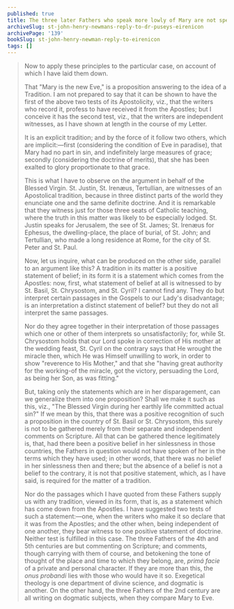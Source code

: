```yaml
---
published: true
title: The three later Fathers who speak more lowly of Mary are not speaking dogmatically
archiveSlug: st-john-henry-newmans-reply-to-dr-puseys-eirenicon
archivePage: '139'
bookSlug: st-john-henry-newman-reply-to-eirenicon
tags: []
---
```


> Now to apply these principles to the particular case, on account of which I have laid them down.
>
> That "Mary is the new Eve," is a proposition answering to the idea of a Tradition. I am not prepared to say that it can be shown to have the first of the above two tests of its Apostolicity, viz., that the writers who record it, profess to have received it from the Apostles; but I conceive it has the second test, viz., that the writers are independent witnesses, as I have shown at length in the course of my Letter.
>
> It is an explicit tradition; and by the force of it follow two others, which are implicit:—first (considering the condition of Eve in paradise), that Mary had no part in sin, and indefinitely large measures of grace; secondly (considering the doctrine of merits), that she has been exalted to glory proportionate to that grace.
>
> This is what I have to observe on the argument in behalf of the Blessed Virgin. St. Justin, St. Irenæus, Tertullian, are witnesses of an Apostolical tradition, because in three distinct parts of the world they enunciate one and the same definite doctrine. And it is remarkable that they witness just for those three seats of Catholic teaching, where the truth in this matter was likely to be especially lodged. St. Justin speaks for Jerusalem, the see of St. James; St. Irenæus for Ephesus, the dwelling-place, the place of burial, of St. John; and Tertullian, who made a long residence at Rome, for the city of St. Peter and St. Paul.
>
> Now, let us inquire, what can be produced on the other side, parallel to an argument like this? A tradition in its matter is a positive statement of belief; in its form it is a statement which comes from the Apostles: now, first, what statement of belief at all is witnessed to by St. Basil, St. Chrysostom, and St. Cyril? I cannot find any. They do but interpret certain passages in the Gospels to our Lady's disadvantage; is an interpretation a distinct statement of belief? but they do not all interpret the same passages.
>
> Nor do they agree together in their interpretation of those passages which one or other of them interprets so unsatisfactorily; for, while St. Chrysostom holds that our Lord spoke in correction of His mother at the wedding feast, St. Cyril on the contrary says that He wrought the miracle then, which He was Himself unwilling to work, in order to show "reverence to His Mother," and that she "having great authority for the working-of the miracle, got the victory, persuading the Lord, as being her Son, as was fitting."
>
> But, taking only the statements which are in her disparagement, can we generalize them into one proposition? Shall we make it such as this, viz., "The Blessed Virgin during her earthly life committed actual sin?" If we mean by this, that there was a positive recognition of such a proposition in the country of St. Basil or St. Chrysostom, this surely is not to be gathered merely from their separate and independent comments on Scripture. All that can be gathered thence legitimately is, that, had there been a positive belief in her sinlessness in those countries, the Fathers in question would not have spoken of her in the terms which they have used; in other words, that there was no belief in her sinlessness then and there; but the absence of a belief is not a belief to the contrary, it is not that positive statement, which, as I have said, is required for the matter of a tradition.
>
> Nor do the passages which I have quoted from these Fathers supply us with any tradition, viewed in its form, that is, as a statement which has come down from the Apostles. I have suggested two tests of such a statement:—one, when the writers who make it so declare that it was from the Apostles; and the other when, being independent of one another, they bear witness to one positive statement of doctrine. Neither test is fulfilled in this case. The three Fathers of the 4th and 5th centuries are but commenting on Scripture; and comments, though carrying with them of course, and betokening the tone of thought of the place and time to which they belong, are, *primá facie* of a private and personal character. If they are more than this, the *onus probandi* lies with those who would have it so. Exegetical theology is one department of divine science, and dogmatic is another. On the other hand, the three Fathers of the 2nd century are all writing on dogmatic subjects, when they compare Mary to Eve.
